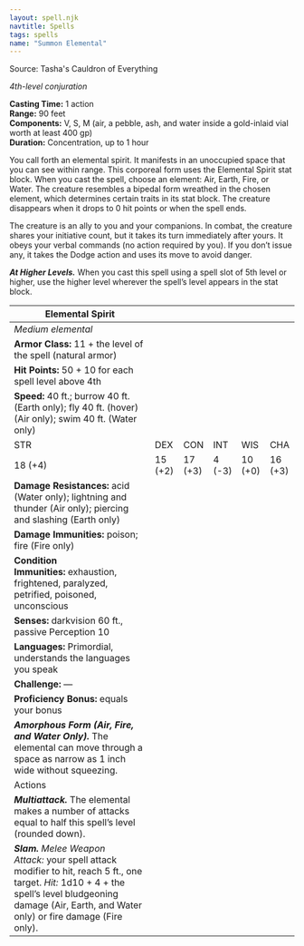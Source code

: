 ```yaml
---
layout: spell.njk
navtitle: Spells
tags: spells
name: "Summon Elemental"
---
```

Source: Tasha's Cauldron of Everything

_4th-level conjuration_

**Casting Time:** 1 action  
**Range:** 90 feet  
**Components:** V, S, M (air, a pebble, ash, and water inside a gold-inlaid vial worth at least 400 gp)  
**Duration:** Concentration, up to 1 hour

You call forth an elemental spirit. It manifests in an unoccupied space that you can see within range. This corporeal form uses the Elemental Spirit stat block. When you cast the spell, choose an element: Air, Earth, Fire, or Water. The creature resembles a bipedal form wreathed in the chosen element, which determines certain traits in its stat block. The creature disappears when it drops to 0 hit points or when the spell ends.

The creature is an ally to you and your companions. In combat, the creature shares your initiative count, but it takes its turn immediately after yours. It obeys your verbal commands (no action required by you). If you don’t issue any, it takes the Dodge action and uses its move to avoid danger.

**_At Higher Levels._** When you cast this spell using a spell slot of 5th level or higher, use the higher level wherever the spell’s level appears in the stat block.

|Elemental Spirit|   |   |   |   |   |
|---|---|---|---|---|---|
|_Medium elemental_|   |   |   |   |   |
|**Armor Class:** 11 + the level of the spell (natural armor)|   |   |   |   |   |
|**Hit Points:** 50 + 10 for each spell level above 4th|   |   |   |   |   |
|**Speed:** 40 ft.; burrow 40 ft. (Earth only); fly 40 ft. (hover) (Air only); swim 40 ft. (Water only)|   |   |   |   |   |
|STR|DEX|CON|INT|WIS|CHA|
|18 (+4)|15 (+2)|17 (+3)|4 (-3)|10 (+0)|16 (+3)|
|**Damage Resistances:** acid (Water only); lightning and thunder (Air only); piercing and slashing (Earth only)|   |   |   |   |   |
|**Damage Immunities:** poison; fire (Fire only)|   |   |   |   |   |
|**Condition Immunities:** exhaustion, frightened, paralyzed, petrified, poisoned, unconscious|   |   |   |   |   |
|**Senses:** darkvision 60 ft., passive Perception 10|   |   |   |   |   |
|**Languages:** Primordial, understands the languages you speak|   |   |   |   |   |
|**Challenge:** —|   |   |   |   |   |
|**Proficiency Bonus:** equals your bonus|   |   |   |   |   |
|**_Amorphous Form (Air, Fire, and Water Only)._** The elemental can move through a space as narrow as 1 inch wide without squeezing.|   |   |   |   |   |
|Actions|   |   |   |   |   |
|**_Multiattack._** The elemental makes a number of attacks equal to half this spell’s level (rounded down).|   |   |   |   |   |
|**_Slam._** _Melee Weapon Attack:_ your spell attack modifier to hit, reach 5 ft., one target. _Hit:_ 1d10 + 4 + the spell’s level bludgeoning damage (Air, Earth, and Water only) or fire damage (Fire only).|   |   |   |   |   |